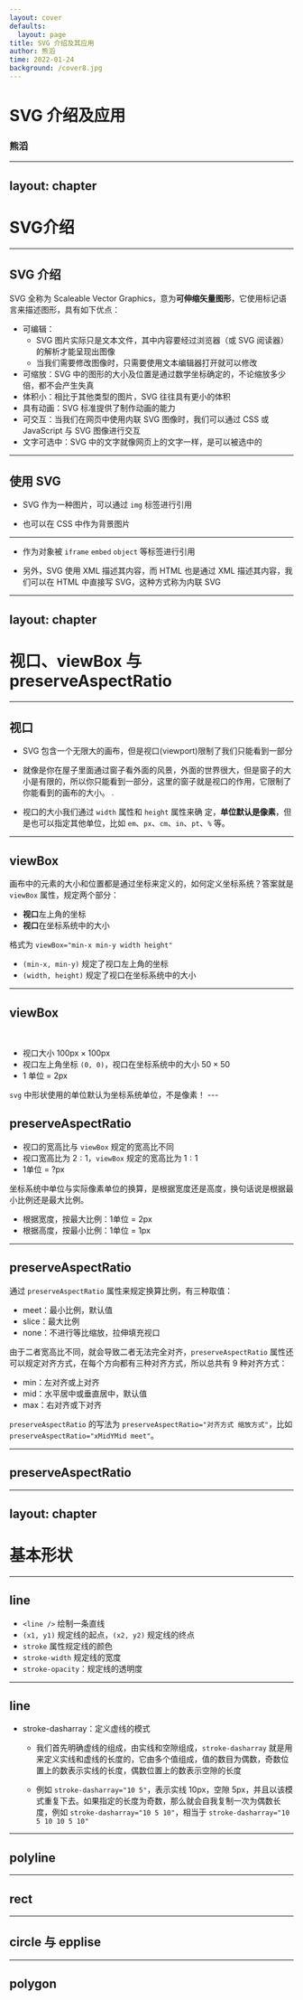 ```yaml
---
layout: cover
defaults:
  layout: page
title: SVG 介绍及其应用
author: 熊滔
time: 2022-01-24
background: /cover8.jpg
---
```


# SVG 介绍及应用

### 熊滔

---
layout: chapter
---

# SVG介绍



---

## SVG 介绍

SVG 全称为 Scaleable Vector Graphics，意为**可伸缩矢量图形**，它使用标记语言来描述图形，具有如下优点：

- 可编辑：
  - SVG 图片实际只是文本文件，其中内容要经过浏览器（或 SVG 阅读器）的解析才能呈现出图像
  - 当我们需要修改图像时，只需要使用文本编辑器打开就可以修改
- 可缩放：SVG 中的图形的大小及位置是通过数学坐标确定的，不论缩放多少倍，都不会产生失真
- 体积小：相比于其他类型的图片，SVG 往往具有更小的体积
- 具有动画：SVG 标准提供了制作动画的能力
- 可交互：当我们在网页中使用内联 SVG 图像时，我们可以通过 CSS 或 JavaScript 与 SVG 图像进行交互
- 文字可选中：SVG 中的文字就像网页上的文字一样，是可以被选中的


---

## 使用 SVG

- SVG 作为一种图片，可以通过 `img` 标签进行引用

  <Tabs>
  <template v-slot:code>
  
  ```html
  <img src="/dog.svg" />
  ```
  </template>
  <template v-slot:preview>
    <img src="/dog.svg" />
  </template>
  </Tabs>

- 也可以在 CSS 中作为背景图片

  <Tabs>
  <template v-slot:code>

    ```html
    <div class="dog"></div>
    ```
    ```css
    width: 128px;
    height: 128px;
    background: url(/dog.svg) center/cover;
    ```
  </template>
  <template v-slot:preview>
    <div class="dog"></div>
    <style>
    .dog {
      width: 128px;
      height: 128px;
      background: url(/dog.svg) center/cover;
    }
    </style>
  </template>
  </Tabs>

  
---

- 作为对象被 `iframe` `embed` `object` 等标签进行引用

  <div style="width: 60%;">

  <Tabs>
  <template v-slot:code>
  
    ```html
    <iframe src="/dog.svg"></iframe>
    ```
  </template>
  
  <template v-slot:preview>
    <iframe src="/dog.svg"></iframe>
  </template>
  </Tabs>
  </div>


- 另外，SVG 使用 XML 描述其内容，而 HTML 也是通过 XML 描述其内容，我们可以在 HTML 中直接写 SVG，这种方式称为内联 SVG

  <Tabs>
    <template v-slot:code>
    
    ```html
    <body>
      <div></div>
      <svg width="100" height="100">
        <rect x="0" y="0" width="100" height="100" fill="black" />
      </svg>
    </body>
    ```
    </template>
    <template v-slot:preview>
      <svg width="100" height="100">
        <rect x="0" y="0" width="100" height="100" fill="black" />
      </svg>
    </template>
  </Tabs>

--- 
layout: chapter
---

# 视口、viewBox 与 preserveAspectRatio


---

## 视口

- SVG 包含一个无限大的画布，但是视口(viewport)限制了我们只能看到一部分
- 就像是你在屋子里面通过窗子看外面的风景，外面的世界很大，但是窗子的大小是有限的，所以你只能看到一部分，这里的窗子就是视口的作用，它限制了你能看到的画布的大小。
  <img src="/window.jpg" style="zoom: 20%;">
- 视口的大小我们通过 `width` 属性和 `height` 属性来确 定，**单位默认是像素**，但是也可以指定其他单位，比如 `em`、`px`、`cm`、`in`、`pt`、`%` 等。

  <Tabs>
    <template v-slot:code>

    ```html
    <svg width="100" height="100">
      <circle cx="100" cy="100" r="100" fill="red" />
    </svg>
    ```
    </template>
    <template v-slot:preview>
      <svg width="100" height="100">
        <circle cx="100" cy="100" r="100" fill="red" />
      </svg>
    </template>
  </Tabs>

---

## viewBox

画布中的元素的大小和位置都是通过坐标来定义的，如何定义坐标系统？答案就是 `viewBox` 属性，规定两个部分：

- **视口**左上角的坐标
- **视口**在坐标系统中的大小

格式为 `viewBox="min-x min-y width height"`

- `(min-x, min-y)` 规定了视口左上角的坐标
- `(width, height)` 规定了视口在坐标系统中的大小

---

## viewBox

<Tabs>
  <template v-slot:code>

  ```html
  <svg width="100" height="100" viewBox="0 0 50 50">
    <circle cx="25" cy="25" r="20" fill="#1a66ff" />
  </svg>
  ```
  </template>
  <template v-slot:preview>
    <svg width="100" height="100" viewBox="0 0 50 50" style="border: 1px solid gray;">
      <circle cx="25" cy="25" r="20" fill="#1a66ff" />
    </svg>
  </template>
</Tabs>


<br />

- 视口大小 $100\text{px} \times 100\text{px}$
- 视口左上角坐标 `(0, 0)`，视口在坐标系统中的大小 $50 \times 50$
- 1 单位 = 2px

<Tips>
<code>svg</code> 中形状使用的单位默认为坐标系统单位，不是像素！
</Tips>
---

## preserveAspectRatio

<div style="width: 90%;">

<Tabs>
<template v-slot:code>

```html
<svg width="200" height="100" viewBox="0 0 100 100" style="border: 1px solid gray;">
  <rect x="0" y="0" width="100" height="100" fill="red" />
</svg>
```
</template>
<template v-slot:preview>
<svg width="200" height="100" viewBox="0 0 100 100" style="border: 1px solid gray;">
  <rect x="0" y="0" width="100" height="100" fill="red" />
</svg>
</template>
</Tabs>

</div>

- 视口的宽高比与 `viewBox` 规定的宽高比不同
- 视口宽高比为 $2:1$，`viewBox` 规定的宽高比为 $1:1$
- 1单位 = ?px

坐标系统中单位与实际像素单位的换算，是根据宽度还是高度，换句话说是根据最小比例还是最大比例。

- 根据宽度，按最大比例：1单位 = 2px
- 根据高度，按最小比例：1单位 = 1px

---

## preserveAspectRatio

通过 `preserveAspectRatio` 属性来规定换算比例，有三种取值：

- meet：最小比例，默认值
- slice：最大比例
- none：不进行等比缩放，拉伸填充视口

由于二者宽高比不同，就会导致二者无法完全对齐，`preserveAspectRatio` 属性还可以规定对齐方式，在每个方向都有三种对齐方式，所以总共有 9 种对齐方式：

- min：左对齐或上对齐
- mid：水平居中或垂直居中，默认值
- max：右对齐或下对齐

`preserveAspectRatio` 的写法为 `preserveAspectRatio="对齐方式 缩放方式"`，比如 `preserveAspectRatio="xMidYMid meet"`。

---

## preserveAspectRatio

<Tabs type="card" :labels="['缩放方式', '对齐方式']">
  <template v-slot:code>
    <show-ratio />
  </template>
  <template v-slot:preview>
    <show-align />
  </template>
</Tabs>



---
layout: chapter
---

# 基本形状

---

## line

- `<line />` 绘制一条直线
- `(x1, y1)` 规定线的起点，`(x2, y2)` 规定线的终点
- `stroke` 属性规定线的颜色
- `stroke-width` 规定线的宽度
- `stroke-opacity`：规定线的透明度

<Tabs>
  <template v-slot:code>

  ```html
  <svg width="100" height="100" viewBox="0 0 100 100" >
    <line x1="10" y1="10" x2="90" y2="90" stroke="black" stroke-width="5" stroke-opacity=".5"/>
  </svg>
  ```
  </template>
  <template v-slot:preview>
    <svg width="100" height="100" viewBox="0 0 100 100" >
      <line x1="10" y1="10" x2="90" y2="90" stroke="black" stroke-width="5" stroke-opacity=".5" />
    </svg>
  </template>
</Tabs>

---

## line

- stroke-dasharray：定义虚线的模式

  - 我们首先明确虚线的组成，由实线和空隙组成，`stroke-dasharray` 就是用来定义实线和虚线的长度的，它由多个值组成，值的数目为偶数，奇数位置上的数表示实线的长度，偶数位置上的数表示空隙的长度

  - 例如 `stroke-dasharray="10 5"`，表示实线 10px，空隙 5px，并且以该模式重复下去。如果指定的长度为奇数，那么就会自我复制一次为偶数长度，例如 `stroke-dasharray="10 5 10"`，相当于 `stroke-dasharray="10 5 10 10 5 10"`

  <Tabs>
    <template v-slot:code>
    
    ```html
    <svg width="200" height="100" viewBox="0 0 200 100">
      <line x1="0" y1="10" x2="200" y2="10" stroke="black" stroke-dasharray="10" />
      <line x1="0" y1="50" x2="200" y2="50" stroke="black" stroke-dasharray="10 5" />
      <line x1="0" y1="90" x2="200" y2="90" stroke="black" stroke-dasharray="10 5 10" />
    </svg>
    ```
    </template>
    <template v-slot:preview>
      <svg width="200" height="100" viewBox="0 0 200 100">
        <line x1="0" y1="10" x2="200" y2="10" stroke="black" stroke-dasharray="10" />
        <line x1="0" y1="50" x2="200" y2="50" stroke="black" stroke-dasharray="10 5" />
        <line x1="0" y1="90" x2="200" y2="90" stroke="black" stroke-dasharray="10 5 10" />
      </svg>
    </template>
  </Tabs>


---

## polyline


---

## rect

---

## circle 与 epplise


---

## polygon


